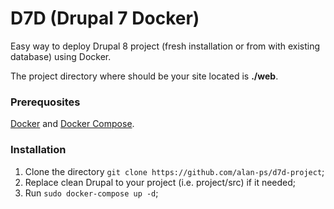 # D7D (Drupal 7 Docker)
Easy way to deploy Drupal 8 project (fresh installation or from with existing database) using Docker.

The project directory where should be your site located is **./web**.

### Prerequosites
[Docker](https://docs.docker.com/engine/installation) and [Docker Compose](https://docs.docker.com/compose/install).

### Installation
1. Clone the directory `git clone https://github.com/alan-ps/d7d-project`;
2. Replace clean Drupal to your project (i.e. project/src) if it needed;
3. Run `sudo docker-compose up -d`;
